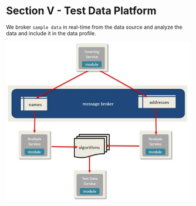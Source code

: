 # Section V - Test Data Platform

We broker `sample data` in real-time from the data source and analyze the data and include it in the data profile.

![](../.gitbook/assets/tdg-06.jpg)

